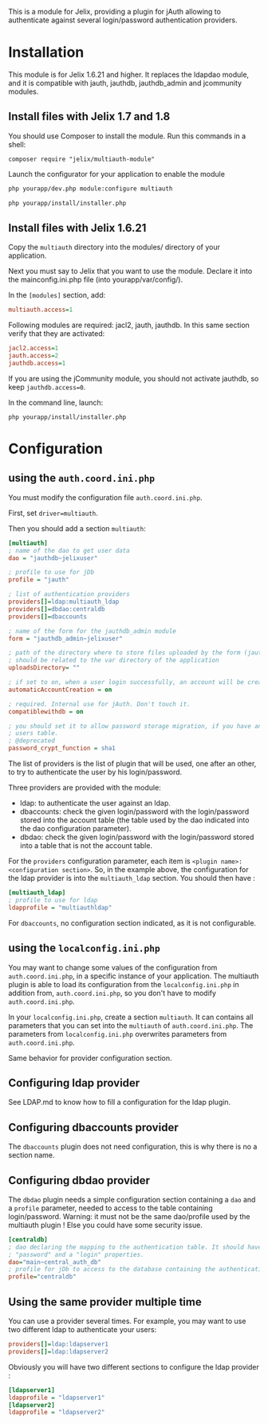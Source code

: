 This is a module for Jelix, providing a plugin for jAuth allowing to authenticate
against several login/password authentication providers.

Installation
============

This module is for Jelix 1.6.21 and higher. It replaces the ldapdao module,
and it is compatible with jauth, jauthdb, jauthdb_admin and jcommunity modules.

Install files with Jelix 1.7 and 1.8
------------------------------------
You should use Composer to install the module. Run this commands in a shell:
                                               
```
composer require "jelix/multiauth-module"
```

Launch the configurator for your application to enable the module

```bash
php yourapp/dev.php module:configure multiauth

php yourapp/install/installer.php

```

Install files with Jelix 1.6.21
-------------------------------

Copy the `multiauth` directory into the modules/ directory of your application.

Next you must say to Jelix that you want to use the module. Declare
it into the mainconfig.ini.php file (into yourapp/var/config/).

In the `[modules]` section, add:

```ini
multiauth.access=1
```

Following modules are required: jacl2, jauth, jauthdb. In this same section 
verify that they are activated:

```ini
jacl2.access=1
jauth.access=2
jauthdb.access=1
```

If you are using the jCommunity module, you should not activate jauthdb, so keep
`jauthdb.access=0`.


In the command line, launch:

```
php yourapp/install/installer.php
```

Configuration
=============

using the `auth.coord.ini.php`
------------------------------

You must modify the configuration file `auth.coord.ini.php`.
 
First, set `driver=multiauth`.

Then you should add a section `multiauth`:

```ini
[multiauth]
; name of the dao to get user data
dao = "jauthdb~jelixuser"

; profile to use for jDb 
profile = "jauth"

; list of authentication providers
providers[]=ldap:multiauth_ldap
providers[]=dbdao:centraldb
providers[]=dbaccounts

; name of the form for the jauthdb_admin module
form = "jauthdb_admin~jelixuser"

; path of the directory where to store files uploaded by the form (jauthdb_admin module)
; should be related to the var directory of the application
uploadsDirectory= ""

; if set to on, when a user login successfully, an account will be created automatically
automaticAccountCreation = on

; required. Internal use for jAuth. Don't touch it.
compatiblewithdb = on

; you should set it to allow password storage migration, if you have an old
; users table.
; @deprecated
password_crypt_function = sha1

```

The list of providers is the list of plugin that will be used, one after an
other, to try to authenticate the user by his login/password.

Three providers are provided with the module:

- ldap: to authenticate the user against an ldap. 
- dbaccounts: check the given login/password with the login/password stored into the
  account table (the table used by the dao indicated into the dao configuration
  parameter). 
- dbdao: check the given login/password with the login/password stored into
  a table that is not the account table.

For the `providers` configuration parameter, each item is `<plugin name>:<configuration section>`.
So, in the example above, the configuration for the ldap provider is into
the `multiauth_ldap` section. You should then have :

```ini
[multiauth_ldap]
; profile to use for ldap
ldapprofile = "multiauthldap"
```

For `dbaccounts`, no configuration section indicated, as it is not configurable.


using the `localconfig.ini.php`
-------------------------------

You may want to change some values of the configuration from `auth.coord.ini.php`,
in a specific instance of your application. The multiauth plugin is able to
load its configuration from the `localconfig.ini.php` in addition from,
`auth.coord.ini.php`, so you don't have to modify `auth.coord.ini.php`.

In your `localconfig.ini.php`, create a section `multiauth`. It can contains
all parameters that you can set into the `multiauth` of `auth.coord.ini.php`.
The parameters from `localconfig.ini.php` overwrites parameters from `auth.coord.ini.php`.

Same behavior for provider configuration section. 

Configuring ldap provider
-------------------------

See LDAP.md to know how to fill a configuration for the ldap plugin.

Configuring dbaccounts provider
--------------------------------

The `dbaccounts` plugin does not need configuration, this is why there is
no a section name.


Configuring dbdao provider
--------------------------

The `dbdao` plugin needs a simple configuration section containing a `dao` and
a `profile` parameter, needed to access to the table containing login/password.
Warning: it must not be the same dao/profile used by the multiauth plugin !
Else you could have some security issue.

```ini
[centraldb]
; dao declaring the mapping to the authentication table. It should have a
; "password" and a "login" properties.
dao="main~central_auth_db"
; profile for jDb to access to the database containing the authentication table
profile="centraldb" 
```

Using the same provider multiple time
-------------------------------------

You can use a provider several times. For example, you may want to
use two different ldap to authenticate your users:

```ini
providers[]=ldap:ldapserver1
providers[]=ldap:ldapserver2
```

Obviously you will have two different sections to configure the ldap provider :

```ini
[ldapserver1]
ldapprofile = "ldapserver1"
[ldapserver2]
ldapprofile = "ldapserver2"
```

